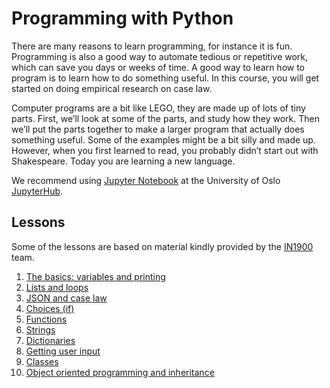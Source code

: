 # Programming with Python

There are many reasons to learn programming, for instance it is fun. Programming
is also a good way to automate tedious or repetitive work, which can save you days or weeks of time.
A good way to learn how to program is to learn how to do something useful.
In this course, you will get started on doing empirical research on case law.

Computer programs are a bit like LEGO, they are made up of lots
of tiny parts. First, we’ll look at some of the parts, and study
how they work. Then we’ll put the parts together to make a larger
program that actually does something useful. Some of the examples
might be a bit silly and made up. However, when you first learned
to read, you probably didn’t start out with Shakespeare. Today
you are learning a new language.

We recommend using [Jupyter Notebook](https://jupyter-notebook.readthedocs.io/en/stable/examples/Notebook/Notebook%20Basics.html)
at the University of Oslo [JupyterHub](https://jupyterhub.uio.no/).

## Lessons

Some of the lessons are based on material kindly provided by the
[IN1900]( https://www.uio.no/studier/emner/matnat/ifi/IN1900/h19/) team.

1. [The basics: variables and printing](https://nbviewer.jupyter.org/github/scriptotek/programming-for-lawyers/blob/master/01_basics.ipynb)
1. [Lists and loops](https://nbviewer.jupyter.org/github/scriptotek/programming-for-lawyers/blob/master/02_lists_loops.ipynb)
1. [JSON and case law](https://nbviewer.jupyter.org/github/scriptotek/programming-for-lawyers/blob/master/03_caselaw.ipynb)
1. [Choices (if)](https://nbviewer.jupyter.org/github/scriptotek/programming-for-lawyers/blob/master/04_if.ipynb)
1. [Functions](https://nbviewer.jupyter.org/github/scriptotek/programming-for-lawyers/blob/master/05_functions.ipynb)
1. [Strings](https://nbviewer.jupyter.org/github/scriptotek/programming-for-lawyers/blob/master/06_Strings.ipynb)
1. [Dictionaries](https://nbviewer.jupyter.org/github/scriptotek/programming-for-lawyers/blob/master/07_Dictionaries.ipynb)
1. [Getting user input](https://nbviewer.jupyter.org/github/scriptotek/programming-for-lawyers/blob/master/10_user_input.ipynb)
1. [Classes](https://nbviewer.jupyter.org/github/scriptotek/programming-for-lawyers/blob/master/08_Classes.ipynb)
1. [Object oriented programming and inheritance](https://nbviewer.jupyter.org/github/scriptotek/programming-for-lawyers/blob/master/09_OOP.ipynb)
